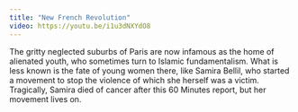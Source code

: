 ```yaml
---
title: "New French Revolution"
video: https://youtu.be/i1u3dNXYdO8
---
```


The gritty neglected suburbs of Paris are now infamous as the home of alienated youth, who sometimes turn to Islamic fundamentalism. What is less known is the fate of young women there, like Samira Bellil, who started a movement to stop the violence of which she herself was a victim.  Tragically, Samira died  of cancer after this 60 Minutes report,  but her movement lives on.
